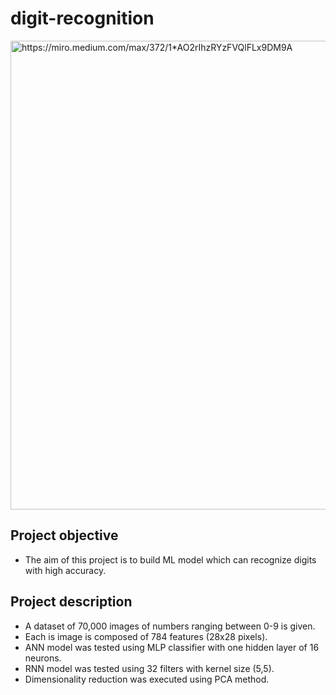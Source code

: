 # digit-recognition
<img src="https://miro.medium.com/max/372/1*AO2rIhzRYzFVQlFLx9DM9A.png" alt="https://miro.medium.com/max/372/1*AO2rIhzRYzFVQlFLx9DM9A" width="750"/>

## Project objective  
- The aim of this project is to build ML model which can recognize digits with high accuracy.
## Project description
- A dataset of 70,000 images of numbers ranging between 0-9 is given.
- Each is image is composed of 784 features (28x28 pixels).  
- ANN model was tested using MLP classifier with one hidden layer of 16 neurons.
- RNN model was tested using 32 filters with kernel size (5,5). 
- Dimensionality reduction was executed using PCA method.
